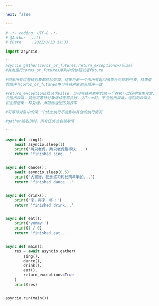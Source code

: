 ```yaml
---

next: false

---
```




<BlogInfo id="526" title="8.并发运行任务" author="白日梦想猿" pv=0 read_times=0 pre_cost_time="0分52秒" category="协程" tag_list="['协程']" create_time="2022.08.13 11:33:44" update_time="2022.08.13 11:50:49" />

```python
# -*- coding: UTF-8 -*-                            
# @Author  ：LLL                         
# @Date    ：2022/8/13 11:33  

import asyncio

'''
asyncio.gather(coros_or_futures,return_exceptions=False)
#并发运行coros_or_futures序列中的协程或者future

#如果所有可等待对象都成功完成，结果将是一个由所有返回值聚合而成的列表。结果值
的顺序与coros_or_futures中可等待对象的苏顺序一致

#return_exceptions默认为False，当可等待对象中的某一个在执行过程中发生异常，
会抛出异常，其他可等待对象继续正常执行，为True时，不会抛出异常，返回的异常会
和正常结果一样处理，添加到返回的列表中

#可等待对象中的某一个终止执行不会影响其他的执行情况

#gather被取消时，所有任务也会被取消

'''

async def sing():
    await asyncio.sleep(1)
    print('两只老虎，两只老虎跑得快...')
    return 'finished sing...'


async def dance():
    await asyncio.sleep(0.5)
    print('大家好，我是练习时长两年半的...')
    return 'finished dance...'


async def drink():
    print('来，再来一杯！')
    return 'finished drink...'


async def eat():
    print('yummy!')
    print(1 / 0)
    return 'finished eat...'


async def main():
    res = await asyncio.gather(
        sing(),
        dance(),
        drink(),
        eat(),
        return_exceptions=True
    )
    print(res)


asyncio.run(main())

```



<ActionBox />
